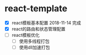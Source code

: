 # react-template

- [x] react模板基本配置 2018-11-14 完成
- [x] react的路由和状态管理配置
- [ ] react模板优化
    - [ ] 使用多线程打包
    - [ ] 使用dll加速打包

